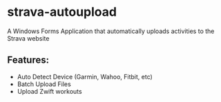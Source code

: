 # strava-autoupload
A Windows Forms Application that automatically uploads activities to the Strava website

## Features:
* Auto Detect Device (Garmin, Wahoo, Fitbit, etc)
* Batch Upload Files
* Upload Zwift workouts
